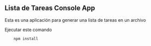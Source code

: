 

## Lista de Tareas Console App


Esta es una aplicación para generar una lista de tareas en un archivo

Ejecutar este comando

        npm install